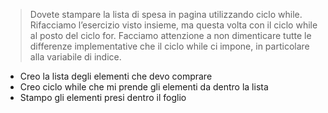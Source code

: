 > Dovete stampare la lista di spesa in pagina utilizzando ciclo while. Rifacciamo l’esercizio visto insieme, ma questa volta con il ciclo while al posto del ciclo for. Facciamo attenzione a non dimenticare tutte le differenze implementative che il ciclo while ci impone, in particolare alla variabile di indice.

- Creo la lista degli elementi che devo comprare 
- Creo ciclo while che mi prende gli elementi da dentro la lista
- Stampo gli elementi presi dentro il foglio

